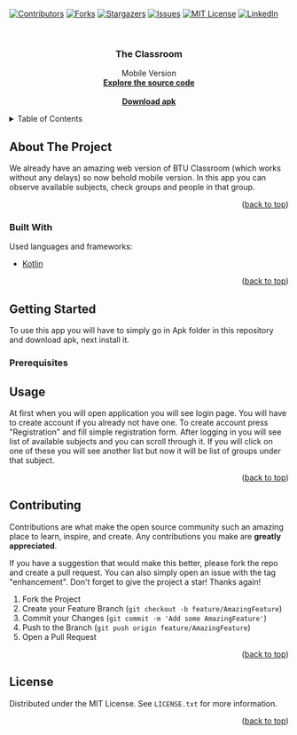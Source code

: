 <div id="top"></div>
<!--
*** Thanks for checking out the Best-README-Template. If you have a suggestion
*** that would make this better, please fork the repo and create a pull request
*** or simply open an issue with the tag "enhancement".
*** Don't forget to give the project a star!
*** Thanks again! Now go create something AMAZING! :D
-->



<!-- PROJECT SHIELDS -->
<!--
*** I'm using markdown "reference style" links for readability.
*** Reference links are enclosed in brackets [ ] instead of parentheses ( ).
*** See the bottom of this document for the declaration of the reference variables
*** for contributors-url, forks-url, etc. This is an optional, concise syntax you may use.
*** https://www.markdownguide.org/basic-syntax/#reference-style-links
-->
[![Contributors][contributors-shield]][contributors-url]
[![Forks][forks-shield]][forks-url]
[![Stargazers][stars-shield]][stars-url]
[![Issues][issues-shield]][issues-url]
[![MIT License][license-shield]][license-url]
[![LinkedIn][linkedin-shield]][linkedin-url]



<!-- PROJECT LOGO -->
<br />
<div align="center">
  <h3 align="center">The Classroom</h3>

  <p align="center">
    Mobile Version
    <br />
    <a href="https://github.com/shalvaX/MobileClassroom/tree/master/app/src/main"><strong>Explore the source code</strong></a>
    <br />
    <br />
    <a href="https://github.com/shalvaX/MobileClassroom/tree/master/Apk"><strong>Download apk</strong></a>
  </p>
</div>



<!-- TABLE OF CONTENTS -->
<details>
  <summary>Table of Contents</summary>
  <ol>
    <li>
      <a href="#about-the-project">About The Project</a>
      <ul>
        <li><a href="#built-with">Built With</a></li>
      </ul>
    </li>
    <li>
      <a href="#getting-started">Getting Started</a>
      <ul>
        <li><a href="#prerequisites">Prerequisites</a></li>
      </ul>
    </li>
    <li><a href="#usage">Usage</a></li>
    <li><a href="#contributing">Contributing</a></li>
    <li><a href="#license">License</a></li>
  </ol>
</details>



<!-- ABOUT THE PROJECT -->
## About The Project

We already have an amazing web version of BTU Classroom (which works without any delays) so now behold mobile version. 
In this app you can observe available subjects, check groups and people in that group.

<p align="right">(<a href="#top">back to top</a>)</p>



### Built With

Used languages and frameworks:

* [Kotlin](https://kotlinlang.org/)

<p align="right">(<a href="#top">back to top</a>)</p>



<!-- GETTING STARTED -->
## Getting Started

To use this app you will have to simply go in Apk folder in this repository and download apk, next install it.

### Prerequisites

## Usage

At first when you will open application you will see login page. You will have to create account if you already not have one. 
To create account press "Registration" and fill simple registration form.
After logging in you will see list of available subjects and you can scroll through it. If you will click on one of these
you will see another list but now it will be list of groups under that subject. 

<p align="right">(<a href="#top">back to top</a>)</p>

<!-- CONTRIBUTING -->
## Contributing

Contributions are what make the open source community such an amazing place to learn, inspire, and create. Any contributions you make are **greatly appreciated**.

If you have a suggestion that would make this better, please fork the repo and create a pull request. You can also simply open an issue with the tag "enhancement".
Don't forget to give the project a star! Thanks again!

1. Fork the Project
2. Create your Feature Branch (`git checkout -b feature/AmazingFeature`)
3. Commit your Changes (`git commit -m 'Add some AmazingFeature'`)
4. Push to the Branch (`git push origin feature/AmazingFeature`)
5. Open a Pull Request

<p align="right">(<a href="#top">back to top</a>)</p>



<!-- LICENSE -->
## License

Distributed under the MIT License. See `LICENSE.txt` for more information.

<p align="right">(<a href="#top">back to top</a>)</p>


<!-- MARKDOWN LINKS & IMAGES -->
<!-- https://www.markdownguide.org/basic-syntax/#reference-style-links -->
[contributors-shield]: https://img.shields.io/github/contributors/shak-o/MobileClassroom?style=for-the-badge
[contributors-url]: https://github.com/shak-o/MobileClassroom/graphs/contributors
[forks-shield]: https://img.shields.io/github/forks/shak-o/MobileClassroom?style=for-the-badge
[forks-url]: https://github.com/shak-o/MobileClassroom/network/members
[stars-shield]: https://img.shields.io/github/stars/shak-o/MobileClassroom?style=for-the-badge
[stars-url]: https://github.com/shak-o/MobileClassroom/stargazers
[issues-shield]: https://img.shields.io/github/issues/shak-o/MobileClassroom?style=for-the-badge
[issues-url]: https://github.com/shak-o/MobileClassroom/issues
[license-shield]: https://img.shields.io/github/license/shak-o/MobileClassroom?style=for-the-badge
[license-url]: https://github.com/shalvak-o/MobileClassroom/blob/master/LICENSE.txt
[linkedin-shield]: https://img.shields.io/badge/-LinkedIn-black.svg?style=for-the-badge&logo=linkedin&colorB=555
[linkedin-url]: https://linkedin.com/in/shalva-turashvili/
[product-screenshot]: images/screenshot.png

